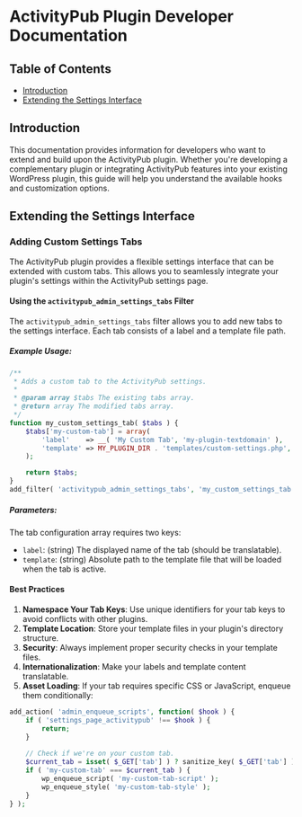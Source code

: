 # ActivityPub Plugin Developer Documentation

## Table of Contents
- [Introduction](#introduction)
- [Extending the Settings Interface](#extending-the-settings-interface)

## Introduction
This documentation provides information for developers who want to extend and build upon the ActivityPub plugin. Whether you're developing a complementary plugin or integrating ActivityPub features into your existing WordPress plugin, this guide will help you understand the available hooks and customization options.

## Extending the Settings Interface

### Adding Custom Settings Tabs
The ActivityPub plugin provides a flexible settings interface that can be extended with custom tabs. This allows you to seamlessly integrate your plugin's settings within the ActivityPub settings page.

#### Using the `activitypub_admin_settings_tabs` Filter
The `activitypub_admin_settings_tabs` filter allows you to add new tabs to the settings interface. Each tab consists of a label and a template file path.

##### Example Usage:
```php
/**
 * Adds a custom tab to the ActivityPub settings.
 *
 * @param array $tabs The existing tabs array.
 * @return array The modified tabs array.
 */
function my_custom_settings_tab( $tabs ) {
    $tabs['my-custom-tab'] = array(
        'label'    => __( 'My Custom Tab', 'my-plugin-textdomain' ),
        'template' => MY_PLUGIN_DIR . 'templates/custom-settings.php',
    );

    return $tabs;
}
add_filter( 'activitypub_admin_settings_tabs', 'my_custom_settings_tab' );
```

##### Parameters:
The tab configuration array requires two keys:
- `label`: (string) The displayed name of the tab (should be translatable).
- `template`: (string) Absolute path to the template file that will be loaded when the tab is active.

#### Best Practices
1. **Namespace Your Tab Keys**: Use unique identifiers for your tab keys to avoid conflicts with other plugins.
2. **Template Location**: Store your template files in your plugin's directory structure.
3. **Security**: Always implement proper security checks in your template files.
4. **Internationalization**: Make your labels and template content translatable.
5. **Asset Loading**: If your tab requires specific CSS or JavaScript, enqueue them conditionally:
```php
add_action( 'admin_enqueue_scripts', function( $hook ) {
    if ( 'settings_page_activitypub' !== $hook ) {
        return;
    }
    
    // Check if we're on your custom tab.
    $current_tab = isset( $_GET['tab'] ) ? sanitize_key( $_GET['tab'] ) : 'welcome';
    if ( 'my-custom-tab' === $current_tab ) {
        wp_enqueue_script( 'my-custom-tab-script' );
        wp_enqueue_style( 'my-custom-tab-style' );
    }
} );
```

